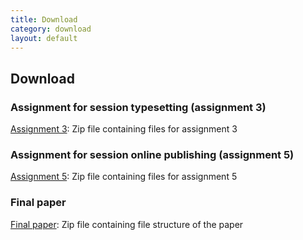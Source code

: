 ```yaml
---
title: Download
category: download
layout: default
---
```


## Download

### Assignment for session typesetting (assignment 3)

[Assignment 3](../Assignments/Assignment3/Assignment5): Zip file containing files for assignment 3

### Assignment for session online publishing (assignment 5)

[Assignment 5](../Assignments/Assignment5/Assignment5): Zip file containing files for assignment 5

### Final paper

[Final paper](../Assignments/Final/Final): Zip file containing file structure of the paper


